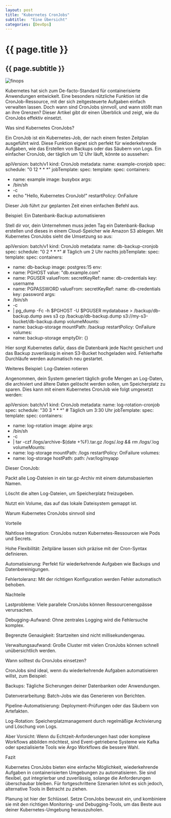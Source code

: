 ```yaml
---
layout: post
title: "Kubernetes CronJobs"
subtitle:  "Eine Übersicht"
categories: [DevOps]
---
```

# {{ page.title }}
## {{ page.subtitle }}


![finops](../../img/ingress_controller-1170.webp)



Kubernetes hat sich zum De-facto-Standard für containerisierte Anwendungen entwickelt. Eine besonders nützliche Funktion ist die CronJob-Ressource, mit der sich zeitgesteuerte Aufgaben einfach verwalten lassen. Doch wann sind CronJobs sinnvoll, und wann stößt man an ihre Grenzen? Dieser Artikel gibt dir einen Überblick und zeigt, wie du CronJobs effektiv einsetzt.

Was sind Kubernetes CronJobs?

Ein CronJob ist ein Kubernetes-Job, der nach einem festen Zeitplan ausgeführt wird. Diese Funktion eignet sich perfekt für wiederkehrende Aufgaben, wie das Erstellen von Backups oder das Säubern von Logs. Ein einfacher CronJob, der täglich um 12 Uhr läuft, könnte so aussehen:

apiVersion: batch/v1
kind: CronJob
metadata:
name: example-cronjob
spec:
schedule: "0 12 * * *"
jobTemplate:
spec:
template:
spec:
containers:
- name: example
image: busybox
args:
- /bin/sh
- -c
- echo "Hello, Kubernetes CronJob!"
restartPolicy: OnFailure

Dieser Job führt zur geplanten Zeit einen einfachen Befehl aus.

Beispiel: Ein Datenbank-Backup automatisieren

Stell dir vor, dein Unternehmen muss jeden Tag ein Datenbank-Backup erstellen und dieses in einem Cloud-Speicher wie Amazon S3 ablegen. Mit Kubernetes CronJobs sieht die Umsetzung so aus:

apiVersion: batch/v1
kind: CronJob
metadata:
name: db-backup-cronjob
spec:
schedule: "0 2 * * *"  # Täglich um 2 Uhr nachts
jobTemplate:
spec:
template:
spec:
containers:
- name: db-backup
image: postgres:15
env:
- name: PGHOST
value: "db.example.com"
- name: PGUSER
valueFrom:
secretKeyRef:
name: db-credentials
key: username
- name: PGPASSWORD
valueFrom:
secretKeyRef:
name: db-credentials
key: password
args:
- /bin/sh
- -c
- |
pg_dump -Fc -h $PGHOST -U $PGUSER mydatabase > /backup/db-backup.dump
aws s3 cp /backup/db-backup.dump s3://my-s3-bucket/db-backup.dump
volumeMounts:
- name: backup-storage
mountPath: /backup
restartPolicy: OnFailure
volumes:
- name: backup-storage
emptyDir: {}

Hier sorgt Kubernetes dafür, dass die Datenbank jede Nacht gesichert und das Backup zuverlässig in einen S3-Bucket hochgeladen wird. Fehlerhafte Durchläufe werden automatisch neu gestartet.

Weiteres Beispiel: Log-Dateien rotieren

Angenommen, dein System generiert täglich große Mengen an Log-Daten, die archiviert und ältere Daten gelöscht werden sollen, um Speicherplatz zu sparen. Dies kann mit einem Kubernetes CronJob wie folgt umgesetzt werden:

apiVersion: batch/v1
kind: CronJob
metadata:
name: log-rotation-cronjob
spec:
schedule: "30 3 * * *"  # Täglich um 3:30 Uhr
jobTemplate:
spec:
template:
spec:
containers:
- name: log-rotation
image: alpine
args:
- /bin/sh
- -c
- |
tar -czf /logs/archive-$(date +%F).tar.gz /logs/*.log &&
rm /logs/*.log
volumeMounts:
- name: log-storage
mountPath: /logs
restartPolicy: OnFailure
volumes:
- name: log-storage
hostPath:
path: /var/log/myapp

Dieser CronJob:

Packt alle Log-Dateien in ein tar.gz-Archiv mit einem datumsbasierten Namen.

Löscht die alten Log-Dateien, um Speicherplatz freizugeben.

Nutzt ein Volume, das auf das lokale Dateisystem gemappt ist.

Warum Kubernetes CronJobs sinnvoll sind

Vorteile

Nahtlose Integration: CronJobs nutzen Kubernetes-Ressourcen wie Pods und Secrets.

Hohe Flexibilität: Zeitpläne lassen sich präzise mit der Cron-Syntax definieren.

Automatisierung: Perfekt für wiederkehrende Aufgaben wie Backups und Datenbereinigungen.

Fehlertoleranz: Mit der richtigen Konfiguration werden Fehler automatisch behoben.

Nachteile

Lastprobleme: Viele parallele CronJobs können Ressourcenengpässe verursachen.

Debugging-Aufwand: Ohne zentrales Logging wird die Fehlersuche komplex.

Begrenzte Genauigkeit: Startzeiten sind nicht millisekundengenau.

Verwaltungsaufwand: Große Cluster mit vielen CronJobs können schnell unübersichtlich werden.

Wann solltest du CronJobs einsetzen?

CronJobs sind ideal, wenn du wiederkehrende Aufgaben automatisieren willst, zum Beispiel:

Backups: Tägliche Sicherungen deiner Datenbanken oder Anwendungen.

Datenverarbeitung: Batch-Jobs wie das Generieren von Berichten.

Pipeline-Automatisierung: Deployment-Prüfungen oder das Säubern von Artefakten.

Log-Rotation: Speicherplatzmanagement durch regelmäßige Archivierung und Löschung von Logs.

Aber Vorsicht: Wenn du Echtzeit-Anforderungen hast oder komplexe Workflows abbilden möchtest, sind Event-getriebene Systeme wie Kafka oder spezialisierte Tools wie Argo Workflows die bessere Wahl.

Fazit

Kubernetes CronJobs bieten eine einfache Möglichkeit, wiederkehrende Aufgaben in containerisierten Umgebungen zu automatisieren. Sie sind flexibel, gut integrierbar und zuverlässig, solange die Anforderungen überschaubar bleiben. Für fortgeschrittene Szenarien lohnt es sich jedoch, alternative Tools in Betracht zu ziehen.

Planung ist hier der Schlüssel. Setze CronJobs bewusst ein, und kombiniere sie mit den richtigen Monitoring- und Debugging-Tools, um das Beste aus deiner Kubernetes-Umgebung herauszuholen.

